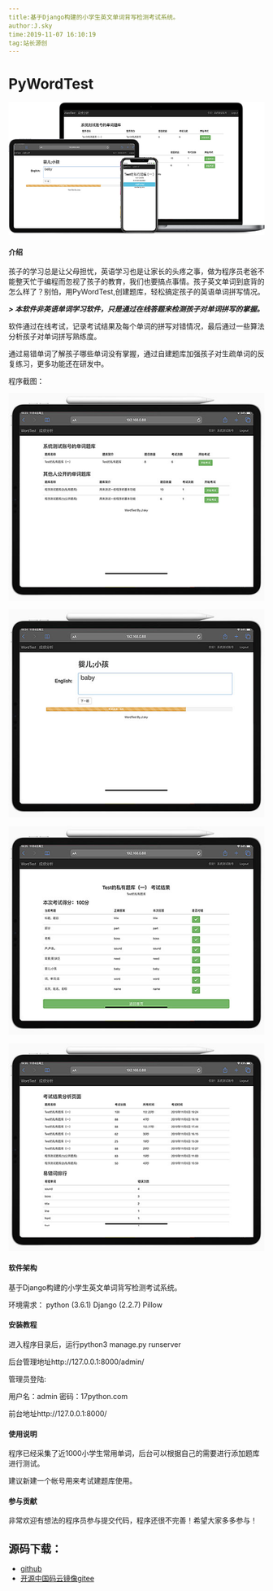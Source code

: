 ```yaml
---
title:基于Django构建的小学生英文单词背写检测考试系统。
author:J.sky
time:2019-11-07 16:10:19
tag:站长源创
---
```


# PyWordTest

![输入图片说明](assets/images/media/upload/2019/11/3tai.jpg)

#### 介绍

孩子的学习总是让父母担忧，英语学习也是让家长的头疼之事，做为程序员老爸不能整天忙于编程而忽视了孩子的教育，我们也要搞点事情。孩子英文单词到底背的怎么样了？别怕，用PyWordTest,创建题库，轻松搞定孩子的英语单词拼写情况。

 **_> 本软件非英语单词学习软件，只是通过在线答题来检测孩子对单词拼写的掌握。_** 

软件通过在线考试，记录考试结果及每个单词的拼写对错情况，最后通过一些算法分析孩子对单词拼写熟练度。

通过易错单词了解孩子哪些单词没有掌握，通过自建题库加强孩子对生疏单词的反复练习，更多功能还在研发中。

程序截图：

![输入图片说明](assets/images/media/upload/2019/11/1.jpg)

![输入图片说明](assets/images/media/upload/2019/11/2.jpg)

![输入图片说明](assets/images/media/upload/2019/11/3.jpg)

![输入图片说明](assets/images/media/upload/2019/11/4.jpg)


#### 软件架构
基于Django构建的小学生英文单词背写检测考试系统。

环境需求：
python (3.6.1) 
Django (2.2.7) 
Pillow 


#### 安装教程

进入程序目录后，运行python3 manage.py runserver

后台管理地址http://127.0.0.1:8000/admin/

管理员登陆:

用户名：admin 密码：17python.com

前台地址http://127.0.0.1:8000/

#### 使用说明

程序已经采集了近1000小学生常用单词，后台可以根据自己的需要进行添加题库进行测试。

建议新建一个帐号用来考试建题库使用。

#### 参与贡献

非常欢迎有想法的程序员参与提交代码，程序还很不完善！希望大家多多参与！


## 源码下载：

+ [github](https://github.com/bosichong/WordTest)
+ [开源中国码云镜像gitee](https://gitee.com/J_Sky/WordTest)